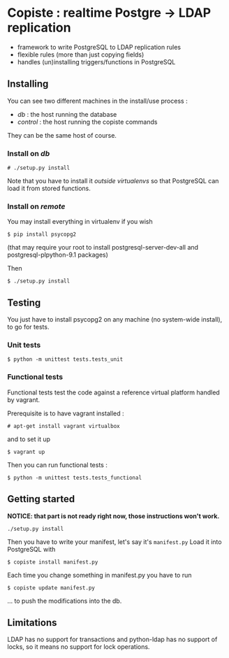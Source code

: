 Copiste : realtime Postgre → LDAP replication
=============================================

- framework to write PostgreSQL to LDAP replication rules
- flexible rules (more than just copying fields)
- handles (un)installing triggers/functions in PostgreSQL

Installing
----------

You can see two different machines in the install/use process :

 - *db* : the host running the database
 - *control* : the host running the copiste commands

 They can be the same host of course.

### Install on *db* ###

    # ./setup.py install

Note that you have to install it *outside virtualenvs* so that PostgreSQL can
load it from stored functions.

### Install on *remote* ###

You may install everything in virtualenv if you wish

    $ pip install psycopg2

(that may require your root to install postgresql-server-dev-all and
postgresql-plpython-9.1 packages)

Then

	$ ./setup.py install


Testing
-------

You just have to install psycopg2 on any machine (no system-wide install), to go
for tests.

### Unit tests ###

    $ python -m unittest tests.tests_unit

### Functional tests ###

Functional tests test the code against a reference virtual platform handled
by vagrant.

Prerequisite is to have vagrant installed :

    # apt-get install vagrant virtualbox

and to set it up

    $ vagrant up

Then you can run functional tests :

    $ python -m unittest tests.tests_functional

Getting started
---------------

**NOTICE: that part is not ready right now, those instructions won't work.**

    ./setup.py install

Then you have to write your manifest, let's say it's `manifest.py`
Load it into PostgreSQL with

    $ copiste install manifest.py

Each time you change something in manifest.py you have to run

	$ copiste update manifest.py

… to push the modifications into the db.



Limitations
-----------

LDAP has no support for transactions and python-ldap has no support of locks, so
it means no support for lock operations.
